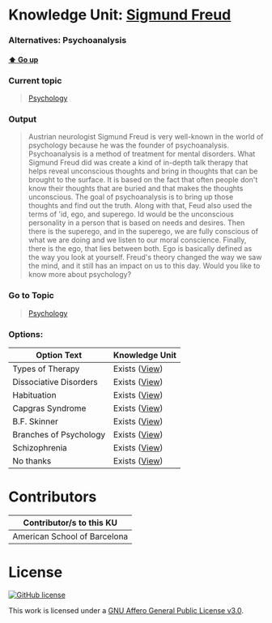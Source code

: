 # Knowledge Unit: [Sigmund Freud](../../knowledge_units/psychology/sigmund-freud.md)
### Alternatives:   Psychoanalysis 
#### [:arrow_up: Go up](../../topics/psychology.md)
### Current topic
> [Psychology](../../topics/psychology.md)
### Output
> Austrian neurologist Sigmund Freud is very well-known in the world of psychology because he was the founder of psychoanalysis. Psychoanalysis is a method of treatment for mental disorders. What Sigmund Freud did was create a kind of in-depth talk therapy that helps reveal unconscious thoughts and bring in thoughts that can be brought to the surface. It is based on the fact that often people don&#039;t know their thoughts that are buried and that makes the thoughts unconscious. The goal of psychoanalysis is to bring up those thoughts and find out the truth. Along with that, Feud also used the terms of &#039;id, ego, and superego. Id would be the unconscious personality in a person that is based on needs and desires. Then there is the superego, and in the superego,  we are fully conscious of what we are doing and we listen to our moral conscience. Finally, there is the ego, that lies between both. Ego is basically defined as the way you look at yourself. Freud&#039;s theory changed the way we saw the mind, and it still has an impact on us to this day. Would you like to know more about psychology?
### Go to Topic
> [Psychology](../../topics/psychology.md)

### Options: 

| Option Text | Knowledge Unit |
| - | - |  
| Types of Therapy  |  Exists ([View](../../knowledge_units/psychology/types-of-therapy.md))  |  
| Dissociative Disorders  |  Exists ([View](../../knowledge_units/psychology/dissociative-disorders.md))  |  
| Habituation  |  Exists ([View](../../knowledge_units/psychology/habituation.md))  |  
| Capgras Syndrome  |  Exists ([View](../../knowledge_units/psychology/capgras-syndrome.md))  |  
| B.F. Skinner  |  Exists ([View](../../knowledge_units/psychology/bf-skinner.md))  |  
| Branches of Psychology  |  Exists ([View](../../knowledge_units/psychology/branches-of-psychology.md))  |  
| Schizophrenia  |  Exists ([View](../../knowledge_units/psychology/schizophrenia.md))  |  
| No thanks  |  Exists ([View](../../knowledge_units/psychology/no-thanks.md))  | 

# Contributors

| Contributor/s to this KU |
| - | 
| American School of Barcelona |

# License
[![GitHub license](https://img.shields.io/github/license/inbrainz/cerebro)](https://github.com/inbrainz/cerebro/blob/master/LICENSE)

This work is licensed under a [GNU Affero General Public License v3.0](https://www.gnu.org/licenses/agpl-3.0.txt).